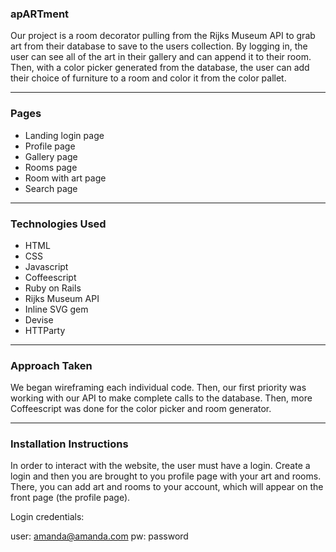 

### apARTment

Our project is a room decorator pulling from the Rijks Museum API to grab art from their 
database to save to the users collection. By logging in, the user can see all of the 
art in their gallery and can append it to their room. Then, with a color picker
generated from the database, the user can add their choice of furniture to a room and
color it from the color pallet.


---
### Pages

* Landing login page
* Profile page
* Gallery page
* Rooms page
* Room with art page
* Search page 

---
### Technologies Used

* HTML
* CSS
* Javascript
* Coffeescript 
* Ruby on Rails 
* Rijks Museum API
* Inline SVG gem
* Devise 
* HTTParty

---
### Approach Taken

We began wireframing each individual code. Then, our first priority was working with
our API to make complete calls to the database. Then, more Coffeescript was done for 
the color picker and room generator. 


---
### Installation Instructions
In order to interact with the website, the user must have a login. Create a login and
then you are brought to you profile page with your art and rooms. There, you can
add art and rooms to your account, which will appear on the front page (the profile page). 

Login credentials:

user: amanda@amanda.com
pw:   password

